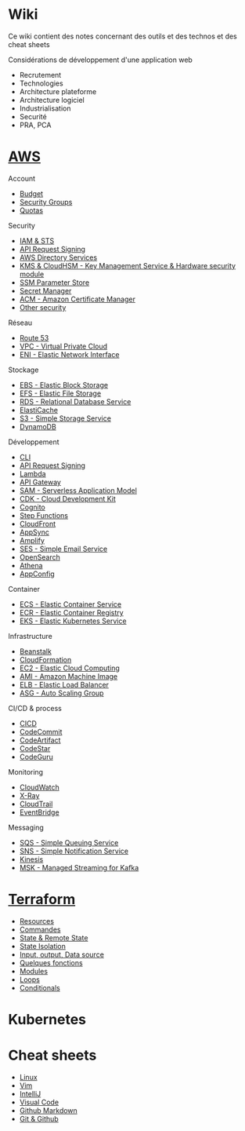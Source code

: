 # Wiki

Ce wiki contient des notes concernant des outils et des technos et des cheat sheets

Considérations de développement d'une application web
* Recrutement
* Technologies
* Architecture plateforme
* Architecture logiciel
* Industrialisation
* Securité
* PRA, PCA

# [AWS](https://github.com/Cyphle/wiki/wiki/AWS)

Account
* [Budget](https://github.com/Cyphle/wiki/blob/main/AWS/AWS_Budget.md)
* [Security Groups](https://github.com/Cyphle/wiki/wiki/AWS_SecurityGroups)
* [Quotas](https://github.com/Cyphle/wiki/wiki/AWS_Quotas)

Security
* [IAM & STS](https://github.com/Cyphle/wiki/wiki/AWS_IAM_STS)
* [API Request Signing](https://github.com/Cyphle/wiki/wiki/AWS_APIRequestSigning)
* [AWS Directory Services](https://github.com/Cyphle/wiki/wiki/AWS_AD)
* [KMS & CloudHSM - Key Management Service & Hardware security module](https://github.com/Cyphle/wiki/wiki/AWS_KMS_CloudHSM)
* [SSM Parameter Store](https://github.com/Cyphle/wiki/wiki/AWS_SSM)
* [Secret Manager](https://github.com/Cyphle/wiki/wiki/AWS_SecretManager)
* [ACM - Amazon Certificate Manager](https://github.com/Cyphle/wiki/wiki/AWS_ACM)
* [Other security](https://github.com/Cyphle/wiki/wiki/AWS_OtherSecurity)

Réseau
* [Route 53](https://github.com/Cyphle/wiki/wiki/AWS_Route53)
* [VPC - Virtual Private Cloud](https://github.com/Cyphle/wiki/wiki/AWS_VPC)
* [ENI - Elastic Network Interface](https://github.com/Cyphle/wiki/wiki/AWS_ENI)

Stockage
* [EBS - Elastic Block Storage](https://github.com/Cyphle/wiki/wiki/AWS_EBS)
* [EFS - Elastic File Storage](https://github.com/Cyphle/wiki/wiki/AWS_EFS)
* [RDS - Relational Database Service](https://github.com/Cyphle/wiki/wiki/AWS_RDS)
* [ElastiCache](https://github.com/Cyphle/wiki/wiki/AWS_ElastiCache)
* [S3 - Simple Storage Service](https://github.com/Cyphle/wiki/wiki/AWS_S3)
* [DynamoDB](https://github.com/Cyphle/wiki/wiki/AWS_DynamoDB)

Développement
* [CLI](https://github.com/Cyphle/wiki/wiki/AWS_CLI)
* [API Request Signing](https://github.com/Cyphle/wiki/wiki/AWS_APIRequestSigning)
* [Lambda](https://github.com/Cyphle/wiki/wiki/AWS_Lambda)
* [API Gateway](https://github.com/Cyphle/wiki/wiki/AWS_APIGateway)
* [SAM - Serverless Application Model](https://github.com/Cyphle/wiki/wiki/AWS_SAM)
* [CDK - Cloud Development Kit](https://github.com/Cyphle/wiki/wiki/AWS_CDK)
* [Cognito](https://github.com/Cyphle/wiki/wiki/AWS_Cognito)
* [Step Functions](https://github.com/Cyphle/wiki/wiki/AWS_StepFunctions)
* [CloudFront](https://github.com/Cyphle/wiki/wiki/AWS_CloudFront)
* [AppSync](https://github.com/Cyphle/wiki/wiki/AWS_AppSync)
* [Amplify](https://github.com/Cyphle/wiki/wiki/AWS_Amplify)
* [SES - Simple Email Service](https://github.com/Cyphle/wiki/wiki/AWS_SES)
* [OpenSearch](https://github.com/Cyphle/wiki/wiki/AWS_OpenSearch)
* [Athena](https://github.com/Cyphle/wiki/wiki/AWS_Athena)
* [AppConfig](https://github.com/Cyphle/wiki/wiki/AWS_AppConfig)

Container
* [ECS - Elastic Container Service](https://github.com/Cyphle/wiki/wiki/AWS_ECS)
* [ECR - Elastic Container Registry](https://github.com/Cyphle/wiki/wiki/AWS_ECR)
* [EKS - Elastic Kubernetes Service](https://github.com/Cyphle/wiki/wiki/AWS_EKS)

Infrastructure
* [Beanstalk](https://github.com/Cyphle/wiki/wiki/AWS_Beanstalk)
* [CloudFormation](https://github.com/Cyphle/wiki/wiki/AWS_CloudFormation)
* [EC2 - Elastic Cloud Computing](https://github.com/Cyphle/wiki/wiki/AWS_EC2)
* [AMI - Amazon Machine Image](https://github.com/Cyphle/wiki/wiki/AWS_AMI)
* [ELB - Elastic Load Balancer](https://github.com/Cyphle/wiki/wiki/AWS_ELB)
* [ASG - Auto Scaling Group](https://github.com/Cyphle/wiki/wiki/AWS_ASG)

CI/CD & process
* [CICD](https://github.com/Cyphle/wiki/wiki/AWS_CICD)
* [CodeCommit](https://github.com/Cyphle/wiki/wiki/AWS_CodeCommit)
* [CodeArtifact](https://github.com/Cyphle/wiki/wiki/AWS_CodeArtifact)
* [CodeStar](https://github.com/Cyphle/wiki/wiki/AWS_CodeStar)
* [CodeGuru](https://github.com/Cyphle/wiki/wiki/AWS_CodeGuru)

Monitoring
* [CloudWatch](https://github.com/Cyphle/wiki/wiki/AWS_CloudWatch)
* [X-Ray](https://github.com/Cyphle/wiki/wiki/AWS_XRay)
* [CloudTrail](https://github.com/Cyphle/wiki/wiki/AWS_CloudTrail)
* [EventBridge](https://github.com/Cyphle/wiki/wiki/AWS_EventBridge)

Messaging
* [SQS - Simple Queuing Service](https://github.com/Cyphle/wiki/wiki/AWS_SQS)
* [SNS - Simple Notification Service](https://github.com/Cyphle/wiki/wiki/AWS_SNS)
* [Kinesis](https://github.com/Cyphle/wiki/wiki/AWS_Kinesis)
* [MSK - Managed Streaming for Kafka](https://github.com/Cyphle/wiki/wiki/AWS_MSK)


# [Terraform](https://github.com/Cyphle/wiki/wiki/Terraform)

* [Resources](https://github.com/Cyphle/wiki/wiki/Terraform_Resources)
* [Commandes](https://github.com/Cyphle/wiki/wiki/Terraform_Commands)
* [State & Remote State](https://github.com/Cyphle/wiki/wiki/Terraform_States)
* [State Isolation](https://github.com/Cyphle/wiki/wiki/Terraform_Isolation)
* [Input, output, Data source](https://github.com/Cyphle/wiki/wiki/Terraform_Data)
* [Quelques fonctions](https://github.com/Cyphle/wiki/wiki/Terraform_Functions)
* [Modules](https://github.com/Cyphle/wiki/wiki/Terraform_Modules)
* [Loops](https://github.com/Cyphle/wiki/wiki/Terraform_Loops)
* [Conditionals](https://github.com/Cyphle/wiki/wiki/Terraform_Conditionals)


# Kubernetes


# Cheat sheets

* [Linux](https://github.com/Cyphle/wiki/wiki/CheatSheet_Linux)
* [Vim](https://github.com/Cyphle/wiki/wiki/CheatSheet_Vim)
* [IntelliJ](https://github.com/Cyphle/wiki/wiki/CheatSheet_IntelliJ)
* [Visual Code](https://github.com/Cyphle/wiki/wiki/CheatSheet_VisualCode)
* [Github Markdown](https://github.com/Cyphle/wiki/wiki/CheatSheet_Markdown)
* [Git & Github](https://github.com/Cyphle/wiki/wiki/CheatSheet_Git)